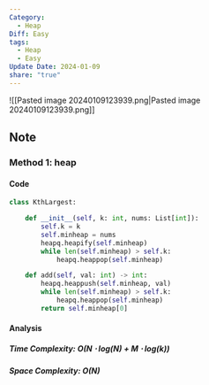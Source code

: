 ```yaml
---
Category:
  - Heap
Diff: Easy
tags:
  - Heap
  - Easy
Update Date: 2024-01-09
share: "true"
---
```


![[Pasted image 20240109123939.png|Pasted image 20240109123939.png]]
## Note

### Method 1: heap

#### Code
```python
class KthLargest:

    def __init__(self, k: int, nums: List[int]):
        self.k = k
        self.minheap = nums
        heapq.heapify(self.minheap)
        while len(self.minheap) > self.k:
            heapq.heappop(self.minheap)

    def add(self, val: int) -> int:
        heapq.heappush(self.minheap, val)
        while len(self.minheap) > self.k:
            heapq.heappop(self.minheap)
        return self.minheap[0]
```
#### Analysis
##### Time Complexity: $O(N⋅log(N)+M⋅log(k))$
##### Space Complexity: $O(N)$

